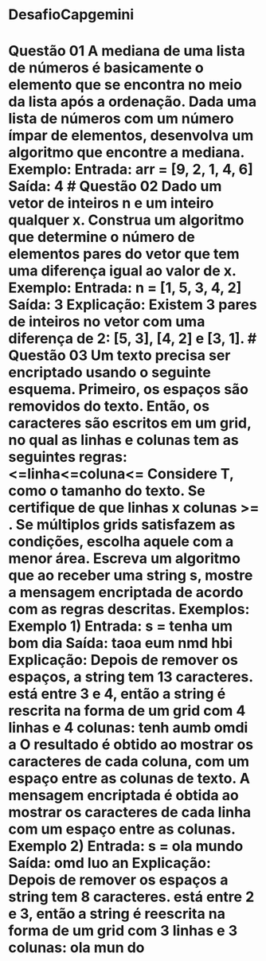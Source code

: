 # DesafioCapgemini
# Questão 01  A mediana de uma lista de números é basicamente o elemento que se encontra no meio da lista após a ordenação. Dada uma lista de números com um número ímpar de elementos, desenvolva um algoritmo que encontre a mediana.  Exemplo:  Entrada:  arr = [9, 2, 1, 4, 6]   Saída:  4  # Questão 02          Dado um vetor de inteiros n e um inteiro qualquer x. Construa um algoritmo que determine o número de elementos pares do vetor que tem uma diferença igual ao valor de x.  Exemplo:  Entrada:  n = [1, 5, 3, 4, 2]   Saída:  3   Explicação:  Existem 3 pares de inteiros no vetor com uma diferença de 2: [5, 3], [4, 2] e [3, 1].  # Questão 03  Um texto precisa ser encriptado usando o seguinte esquema. Primeiro, os espaços são removidos do texto. Então, os caracteres são escritos em um grid, no qual as linhas e colunas tem as seguintes regras:  &lt;=linha&lt;=coluna&lt;=  Considere T, como o tamanho do texto. Se certifique de que linhas x colunas >= . Se múltiplos grids satisfazem as condições, escolha aquele com a menor área. Escreva um algoritmo que ao receber uma string s, mostre a mensagem encriptada de acordo com as regras descritas.  Exemplos:   Exemplo 1)  Entrada:  s = tenha um bom dia   Saída:  taoa eum nmd hbi   Explicação:  Depois de remover os espaços, a string tem 13 caracteres.  está entre 3 e 4, então a string é rescrita na forma de um grid com 4 linhas e 4 colunas:  tenh aumb omdi a          O resultado é obtido ao mostrar os caracteres de cada coluna, com um espaço entre as colunas de texto. A mensagem encriptada é obtida ao mostrar os caracteres de cada linha com um espaço entre as colunas.   Exemplo 2)  Entrada:  s = ola mundo   Saída:  omd luo an   Explicação:          Depois de remover os espaços a string tem 8 caracteres.  está entre 2 e 3, então a string é reescrita na forma de um grid com 3 linhas e 3 colunas:  ola  mun  do
